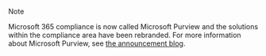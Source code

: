 <!-- This file is maintained by the Compliance content team. Please connect Robert Mazzoli (robmazz) before making any changes.-->

>[!NOTE]
>Microsoft 365 compliance is now called Microsoft Purview and the solutions within the compliance area have been rebranded. For more information about Microsoft Purview, see [the announcement blog](https://aka.ms/microsoftpurviewblog).